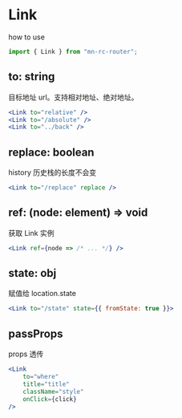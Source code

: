 # Link

how to use

```jsx
import { Link } from "mn-rc-router";
```

## to: string

目标地址 url。支持相对地址、绝对地址。

```jsx
<Link to="relative" />
<Link to="/absolute" />
<Link to="../back" />
```

## replace: boolean

history 历史栈的长度不会变

```jsx
<Link to="/replace" replace />
```

## ref: (node: element) => void

获取 Link 实例

```jsx
<Link ref={node => /* ... */} />
```

## state: obj

赋值给 location.state

```jsx
<Link to="/state" state={{ fromState: true }}>
```

## passProps

props 透传

```jsx
<Link 
	to="where" 
	title="title" 
	className="style" 
	onClick={click} 
/>
```
